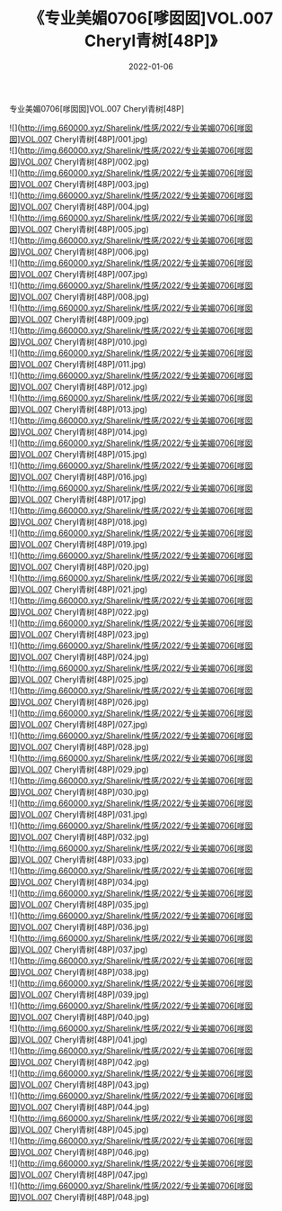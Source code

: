 ﻿---
layout: post
title:  《专业美媚0706[嗲囡囡]VOL.007 Cheryl青树[48P]》
date:   2022-01-06
img: http://img.660000.xyz/Sharelink/性感/2022/专业美媚0706[嗲囡囡]VOL.007 Cheryl青树[48P]/000.jpg
categories: [美女, 清纯, 唯美]
---

专业美媚0706[嗲囡囡]VOL.007 Cheryl青树[48P]

  ![](http://img.660000.xyz/Sharelink/性感/2022/专业美媚0706[嗲囡囡]VOL.007 Cheryl青树[48P]/001.jpg) <br> ![](http://img.660000.xyz/Sharelink/性感/2022/专业美媚0706[嗲囡囡]VOL.007 Cheryl青树[48P]/002.jpg) <br> ![](http://img.660000.xyz/Sharelink/性感/2022/专业美媚0706[嗲囡囡]VOL.007 Cheryl青树[48P]/003.jpg) <br> ![](http://img.660000.xyz/Sharelink/性感/2022/专业美媚0706[嗲囡囡]VOL.007 Cheryl青树[48P]/004.jpg) <br> ![](http://img.660000.xyz/Sharelink/性感/2022/专业美媚0706[嗲囡囡]VOL.007 Cheryl青树[48P]/005.jpg) <br> ![](http://img.660000.xyz/Sharelink/性感/2022/专业美媚0706[嗲囡囡]VOL.007 Cheryl青树[48P]/006.jpg) <br> ![](http://img.660000.xyz/Sharelink/性感/2022/专业美媚0706[嗲囡囡]VOL.007 Cheryl青树[48P]/007.jpg) <br> ![](http://img.660000.xyz/Sharelink/性感/2022/专业美媚0706[嗲囡囡]VOL.007 Cheryl青树[48P]/008.jpg) <br> ![](http://img.660000.xyz/Sharelink/性感/2022/专业美媚0706[嗲囡囡]VOL.007 Cheryl青树[48P]/009.jpg) <br> ![](http://img.660000.xyz/Sharelink/性感/2022/专业美媚0706[嗲囡囡]VOL.007 Cheryl青树[48P]/010.jpg) <br> ![](http://img.660000.xyz/Sharelink/性感/2022/专业美媚0706[嗲囡囡]VOL.007 Cheryl青树[48P]/011.jpg) <br> ![](http://img.660000.xyz/Sharelink/性感/2022/专业美媚0706[嗲囡囡]VOL.007 Cheryl青树[48P]/012.jpg) <br> ![](http://img.660000.xyz/Sharelink/性感/2022/专业美媚0706[嗲囡囡]VOL.007 Cheryl青树[48P]/013.jpg) <br> ![](http://img.660000.xyz/Sharelink/性感/2022/专业美媚0706[嗲囡囡]VOL.007 Cheryl青树[48P]/014.jpg) <br> ![](http://img.660000.xyz/Sharelink/性感/2022/专业美媚0706[嗲囡囡]VOL.007 Cheryl青树[48P]/015.jpg) <br> ![](http://img.660000.xyz/Sharelink/性感/2022/专业美媚0706[嗲囡囡]VOL.007 Cheryl青树[48P]/016.jpg) <br> ![](http://img.660000.xyz/Sharelink/性感/2022/专业美媚0706[嗲囡囡]VOL.007 Cheryl青树[48P]/017.jpg) <br> ![](http://img.660000.xyz/Sharelink/性感/2022/专业美媚0706[嗲囡囡]VOL.007 Cheryl青树[48P]/018.jpg) <br> ![](http://img.660000.xyz/Sharelink/性感/2022/专业美媚0706[嗲囡囡]VOL.007 Cheryl青树[48P]/019.jpg) <br> ![](http://img.660000.xyz/Sharelink/性感/2022/专业美媚0706[嗲囡囡]VOL.007 Cheryl青树[48P]/020.jpg) <br> ![](http://img.660000.xyz/Sharelink/性感/2022/专业美媚0706[嗲囡囡]VOL.007 Cheryl青树[48P]/021.jpg) <br> ![](http://img.660000.xyz/Sharelink/性感/2022/专业美媚0706[嗲囡囡]VOL.007 Cheryl青树[48P]/022.jpg) <br> ![](http://img.660000.xyz/Sharelink/性感/2022/专业美媚0706[嗲囡囡]VOL.007 Cheryl青树[48P]/023.jpg) <br> ![](http://img.660000.xyz/Sharelink/性感/2022/专业美媚0706[嗲囡囡]VOL.007 Cheryl青树[48P]/024.jpg) <br> ![](http://img.660000.xyz/Sharelink/性感/2022/专业美媚0706[嗲囡囡]VOL.007 Cheryl青树[48P]/025.jpg) <br> ![](http://img.660000.xyz/Sharelink/性感/2022/专业美媚0706[嗲囡囡]VOL.007 Cheryl青树[48P]/026.jpg) <br> ![](http://img.660000.xyz/Sharelink/性感/2022/专业美媚0706[嗲囡囡]VOL.007 Cheryl青树[48P]/027.jpg) <br> ![](http://img.660000.xyz/Sharelink/性感/2022/专业美媚0706[嗲囡囡]VOL.007 Cheryl青树[48P]/028.jpg) <br> ![](http://img.660000.xyz/Sharelink/性感/2022/专业美媚0706[嗲囡囡]VOL.007 Cheryl青树[48P]/029.jpg) <br> ![](http://img.660000.xyz/Sharelink/性感/2022/专业美媚0706[嗲囡囡]VOL.007 Cheryl青树[48P]/030.jpg) <br> ![](http://img.660000.xyz/Sharelink/性感/2022/专业美媚0706[嗲囡囡]VOL.007 Cheryl青树[48P]/031.jpg) <br> ![](http://img.660000.xyz/Sharelink/性感/2022/专业美媚0706[嗲囡囡]VOL.007 Cheryl青树[48P]/032.jpg) <br> ![](http://img.660000.xyz/Sharelink/性感/2022/专业美媚0706[嗲囡囡]VOL.007 Cheryl青树[48P]/033.jpg) <br> ![](http://img.660000.xyz/Sharelink/性感/2022/专业美媚0706[嗲囡囡]VOL.007 Cheryl青树[48P]/034.jpg) <br> ![](http://img.660000.xyz/Sharelink/性感/2022/专业美媚0706[嗲囡囡]VOL.007 Cheryl青树[48P]/035.jpg) <br> ![](http://img.660000.xyz/Sharelink/性感/2022/专业美媚0706[嗲囡囡]VOL.007 Cheryl青树[48P]/036.jpg) <br> ![](http://img.660000.xyz/Sharelink/性感/2022/专业美媚0706[嗲囡囡]VOL.007 Cheryl青树[48P]/037.jpg) <br> ![](http://img.660000.xyz/Sharelink/性感/2022/专业美媚0706[嗲囡囡]VOL.007 Cheryl青树[48P]/038.jpg) <br> ![](http://img.660000.xyz/Sharelink/性感/2022/专业美媚0706[嗲囡囡]VOL.007 Cheryl青树[48P]/039.jpg) <br> ![](http://img.660000.xyz/Sharelink/性感/2022/专业美媚0706[嗲囡囡]VOL.007 Cheryl青树[48P]/040.jpg) <br> ![](http://img.660000.xyz/Sharelink/性感/2022/专业美媚0706[嗲囡囡]VOL.007 Cheryl青树[48P]/041.jpg) <br> ![](http://img.660000.xyz/Sharelink/性感/2022/专业美媚0706[嗲囡囡]VOL.007 Cheryl青树[48P]/042.jpg) <br> ![](http://img.660000.xyz/Sharelink/性感/2022/专业美媚0706[嗲囡囡]VOL.007 Cheryl青树[48P]/043.jpg) <br> ![](http://img.660000.xyz/Sharelink/性感/2022/专业美媚0706[嗲囡囡]VOL.007 Cheryl青树[48P]/044.jpg) <br> ![](http://img.660000.xyz/Sharelink/性感/2022/专业美媚0706[嗲囡囡]VOL.007 Cheryl青树[48P]/045.jpg) <br> ![](http://img.660000.xyz/Sharelink/性感/2022/专业美媚0706[嗲囡囡]VOL.007 Cheryl青树[48P]/046.jpg) <br> ![](http://img.660000.xyz/Sharelink/性感/2022/专业美媚0706[嗲囡囡]VOL.007 Cheryl青树[48P]/047.jpg) <br> ![](http://img.660000.xyz/Sharelink/性感/2022/专业美媚0706[嗲囡囡]VOL.007 Cheryl青树[48P]/048.jpg) <br>